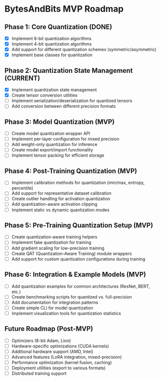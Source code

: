 # BytesAndBits MVP Roadmap

## Phase 1: Core Quantization (DONE)
- [X] Implement 8-bit quantization algorithms 
- [X] Implement 4-bit quantization algorithms
- [X] Add support for different quantization schemes (symmetric/asymmetric)
- [X] Implement base classes for quantization

## Phase 2: Quantization State Management (CURRENT)
- [X] Implement quantization state management
- [X] Create tensor conversion utilities
- [ ] Implement serialization/deserialization for quantized tensors
- [ ] Add conversion between different precision formats

## Phase 3: Model Quantization (MVP)
- [ ] Create model quantization wrapper API
- [ ] Implement per-layer configuration for mixed precision
- [ ] Add weight-only quantization for inference
- [ ] Create model export/import functionality
- [ ] Implement tensor packing for efficient storage

## Phase 4: Post-Training Quantization (MVP)
- [ ] Implement calibration methods for quantization (min/max, entropy, percentile)
- [ ] Add support for representative dataset calibration
- [ ] Create outlier handling for activation quantization
- [ ] Add quantization-aware activation clipping
- [ ] Implement static vs dynamic quantization modes

## Phase 5: Pre-Training Quantization Setup (MVP)
- [ ] Create quantization-aware training helpers
- [ ] Implement fake quantization for training
- [ ] Add gradient scaling for low-precision training
- [ ] Create QAT (Quantization-Aware Training) module wrappers
- [ ] Add support for custom quantization configurations during training

## Phase 6: Integration & Example Models (MVP)
- [ ] Add quantization examples for common architectures (ResNet, BERT, etc.)
- [ ] Create benchmarking scripts for quantized vs. full-precision
- [ ] Add documentation for integration patterns
- [ ] Create simple CLI for model quantization
- [ ] Implement visualization tools for quantization statistics

## Future Roadmap (Post-MVP)
- [ ] Optimizers (8-bit Adam, Lion)
- [ ] Hardware-specific optimizations (CUDA kernels)
- [ ] Additional hardware support (AMD, Intel)
- [ ] Advanced features (LoRA integration, mixed-precision)
- [ ] Performance optimization (kernel fusion, caching)
- [ ] Deployment utilities (export to various formats)
- [ ] Distributed training support
